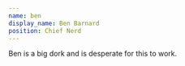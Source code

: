 ```yaml
---
name: ben
display_name: Ben Barnard
position: Chief Nerd
---
```

Ben is a big dork and is desperate for this to work.